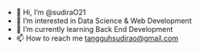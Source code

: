 - 👋 Hi, I’m @sudiraO21
- 👀 I’m interested in Data Science & Web Development
- 🌱 I’m currently learning Back End Development
- 📫 How to reach me tangguhsudirao@gmail.com

<!---
sudiraO21/sudiraO21 is a ✨ special ✨ repository because its `README.md` (this file) appears on your GitHub profile.
You can click the Preview link to take a look at your changes.
--->
